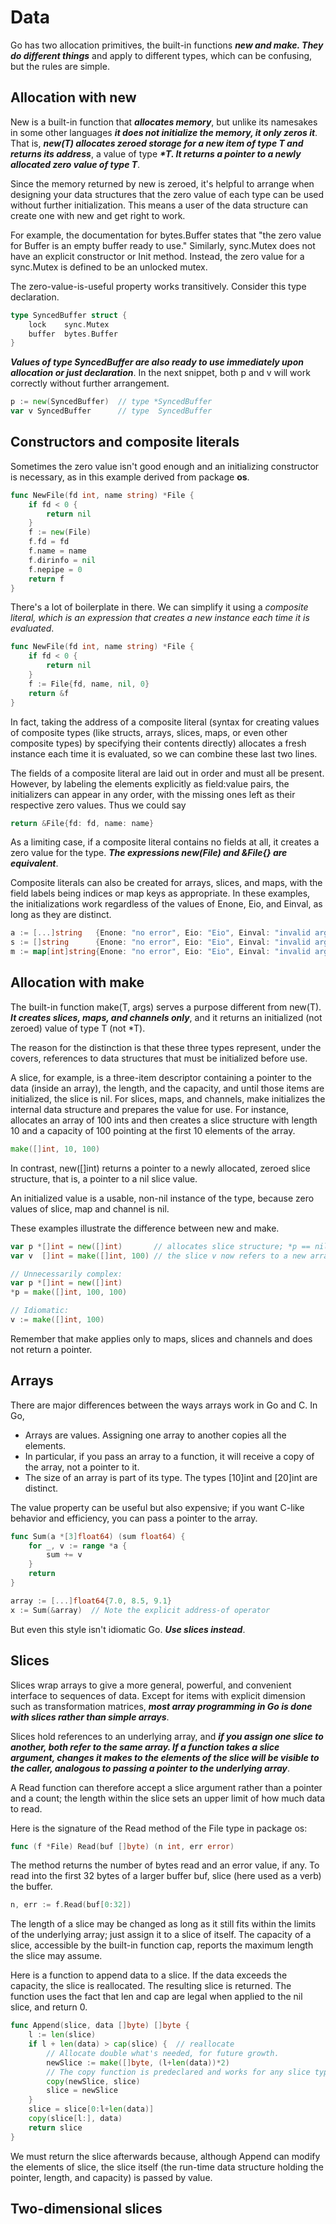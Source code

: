 # Data

Go has two allocation primitives, the built-in functions **_new and make. They do different things_** and apply to different types, which can be confusing, but the rules are simple.

## Allocation with new

New is a built-in function that **_allocates memory_**, but unlike its namesakes in some other languages **_it does not initialize the memory, it only zeros it_**. That is, **_new(T) allocates zeroed storage for a new item of type T and returns its address_**, a value of type **_*T. It returns a pointer to a newly allocated zero value of type T_**.

Since the memory returned by new is zeroed, it's helpful to arrange when designing your data structures that the zero value of each type can be used without further initialization. This means a user of the data structure can create one with new and get right to work.

For example, the documentation for bytes.Buffer states that "the zero value for Buffer is an empty buffer ready to use." Similarly, sync.Mutex does not have an explicit constructor or Init method. Instead, the zero value for a sync.Mutex is defined to be an unlocked mutex.

The zero-value-is-useful property works transitively. Consider this type declaration.

```go
type SyncedBuffer struct {
    lock    sync.Mutex
    buffer  bytes.Buffer
}
```

**_Values of type SyncedBuffer are also ready to use immediately upon allocation or just declaration_**. In the next snippet, both p and v will work correctly without further arrangement.

```go
p := new(SyncedBuffer)  // type *SyncedBuffer
var v SyncedBuffer      // type  SyncedBuffer
```

## Constructors and composite literals

Sometimes the zero value isn't good enough and an initializing constructor is necessary, as in this example derived from package **os**.

```go
func NewFile(fd int, name string) *File {
    if fd < 0 {
        return nil
    }
    f := new(File)
    f.fd = fd
    f.name = name
    f.dirinfo = nil
    f.nepipe = 0
    return f
}
```

There's a lot of boilerplate in there. We can simplify it using a _composite literal, which is an expression that creates a new instance each time it is evaluated_.

```go
func NewFile(fd int, name string) *File {
    if fd < 0 {
        return nil
    }
    f := File{fd, name, nil, 0}
    return &f
}
```

In fact, taking the address of a composite literal (syntax for creating values of composite types (like structs, arrays, slices, maps, or even other composite types) by specifying their contents directly) allocates a fresh instance each time it is evaluated, so we can combine these last two lines.

The fields of a composite literal are laid out in order and must all be present. However, by labeling the elements explicitly as field:value pairs, the initializers can appear in any order, with the missing ones left as their respective zero values. Thus we could say

```go
return &File{fd: fd, name: name}
```

As a limiting case, if a composite literal contains no fields at all, it creates a zero value for the type. **_The expressions new(File) and &File{} are equivalent_**.

Composite literals can also be created for arrays, slices, and maps, with the field labels being indices or map keys as appropriate. In these examples, the initializations work regardless of the values of Enone, Eio, and Einval, as long as they are distinct.

```go
a := [...]string   {Enone: "no error", Eio: "Eio", Einval: "invalid argument"}
s := []string      {Enone: "no error", Eio: "Eio", Einval: "invalid argument"}
m := map[int]string{Enone: "no error", Eio: "Eio", Einval: "invalid argument"}
```

## Allocation with make

The built-in function make(T, args) serves a purpose different from new(T). **_It creates slices, maps, and channels only_**, and it returns an initialized (not zeroed) value of type T (not *T).

The reason for the distinction is that these three types represent, under the covers, references to data structures that must be initialized before use.

A slice, for example, is a three-item descriptor containing a pointer to the data (inside an array), the length, and the capacity, and until those items are initialized, the slice is nil. For slices, maps, and channels, make initializes the internal data structure and prepares the value for use. For instance, allocates an array of 100 ints and then creates a slice structure with length 10 and a capacity of 100 pointing at the first 10 elements of the array.

```go
make([]int, 10, 100)
```

In contrast, new([]int) returns a pointer to a newly allocated, zeroed slice structure, that is, a pointer to a nil slice value.

An initialized value is a usable, non-nil instance of the type, because zero values of slice, map and channel is nil.

These examples illustrate the difference between new and make.

```go
var p *[]int = new([]int)       // allocates slice structure; *p == nil; rarely useful
var v  []int = make([]int, 100) // the slice v now refers to a new array of 100 ints

// Unnecessarily complex:
var p *[]int = new([]int)
*p = make([]int, 100, 100)

// Idiomatic:
v := make([]int, 100)
```

Remember that make applies only to maps, slices and channels and does not return a pointer.

## Arrays

There are major differences between the ways arrays work in Go and C. In Go,

* Arrays are values. Assigning one array to another copies all the elements.
* In particular, if you pass an array to a function, it will receive a copy of the array, not a pointer to it.
* The size of an array is part of its type. The types [10]int and [20]int are distinct.

The value property can be useful but also expensive; if you want C-like behavior and efficiency, you can pass a pointer to the array.

```go
func Sum(a *[3]float64) (sum float64) {
    for _, v := range *a {
        sum += v
    }
    return
}

array := [...]float64{7.0, 8.5, 9.1}
x := Sum(&array)  // Note the explicit address-of operator
```

But even this style isn't idiomatic Go. **_Use slices instead_**.

## Slices

Slices wrap arrays to give a more general, powerful, and convenient interface to sequences of data. Except for items with explicit dimension such as transformation matrices, **_most array programming in Go is done with slices rather than simple arrays_**.

Slices hold references to an underlying array, and **_if you assign one slice to another, both refer to the same array. If a function takes a slice argument, changes it makes to the elements of the slice will be visible to the caller, analogous to passing a pointer to the underlying array_**.

A Read function can therefore accept a slice argument rather than a pointer and a count; the length within the slice sets an upper limit of how much data to read.

Here is the signature of the Read method of the File type in package os:

```go
func (f *File) Read(buf []byte) (n int, err error)
```

The method returns the number of bytes read and an error value, if any. To read into the first 32 bytes of a larger buffer buf, slice (here used as a verb) the buffer.

```go
n, err := f.Read(buf[0:32])
```

The length of a slice may be changed as long as it still fits within the limits of the underlying array; just assign it to a slice of itself. The capacity of a slice, accessible by the built-in function cap, reports the maximum length the slice may assume.

Here is a function to append data to a slice. If the data exceeds the capacity, the slice is reallocated. The resulting slice is returned. The function uses the fact that len and cap are legal when applied to the nil slice, and return 0.

```go
func Append(slice, data []byte) []byte {
    l := len(slice)
    if l + len(data) > cap(slice) {  // reallocate
        // Allocate double what's needed, for future growth.
        newSlice := make([]byte, (l+len(data))*2)
        // The copy function is predeclared and works for any slice type.
        copy(newSlice, slice)
        slice = newSlice
    }
    slice = slice[0:l+len(data)]
    copy(slice[l:], data)
    return slice
}
```

We must return the slice afterwards because, although Append can modify the elements of slice, the slice itself (the run-time data structure holding the pointer, length, and capacity) is passed by value.

## Two-dimensional slices